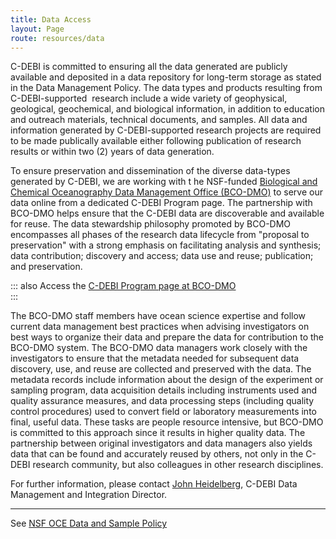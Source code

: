 ```yaml
---
title: Data Access
layout: Page
route: resources/data
---
```


C-DEBI is committed to ensuring all the data generated are publicly available and deposited in a data repository for long-term storage as stated in the Data Management Policy. The data types and products resulting from C-DEBI-supported  research include a wide variety of geophysical, geological, geochemical, and biological information, in addition to education and outreach materials, technical documents, and samples. All data and information generated by C-DEBI-supported research projects are required to be made publically available either following publication of research results or within two (2) years of data generation.

To ensure preservation and dissemination of the diverse data-types generated by C-DEBI, we are working with t he NSF-funded [Biological and Chemical Oceanography Data Management Office (BCO-DMO)](http://bco-dmo.org/) to serve our data online from a dedicated C-DEBI Program page. The partnership with BCO-DMO helps ensure that the C-DEBI data are discoverable and available for reuse. The data stewardship philosophy promoted by BCO-DMO encompasses all phases of the research data lifecycle from "proposal to preservation" with a strong emphasis on facilitating analysis and synthesis; data contribution; discovery and access; data use and reuse; publication; and preservation.

::: also
Access the [C-DEBI Program page at BCO-DMO](http://bco-dmo.org/program/554979)  
:::

The BCO-DMO staff members have ocean science expertise and follow current data management best practices when advising investigators on best ways to organize their data and prepare the data for contribution to the BCO-DMO system. The BCO-DMO data managers work closely with the investigators to ensure that the metadata needed for subsequent data discovery, use, and reuse are collected and preserved with the data. The metadata records include information about the design of the experiment or sampling program, data acquisition details including instruments used and quality assurance measures, and data processing steps (including quality control procedures) used to convert field or laboratory measurements into final, useful data. These tasks are people resource intensive, but BCO-DMO is committed to this approach since it results in higher quality data. The partnership between original investigators and data managers also yields data that can be found and accurately reused by others, not only in the C-DEBI research community, but also colleagues in other research disciplines.

For further information, please contact [John Heidelberg](mailto:jfheidelberg@gmail.com), C-DEBI Data Management and Integration Director.

---
See [NSF OCE Data and Sample Policy](https://www.nsf.gov/publications/pub_summ.jsp?ods_key=nsf11060)
